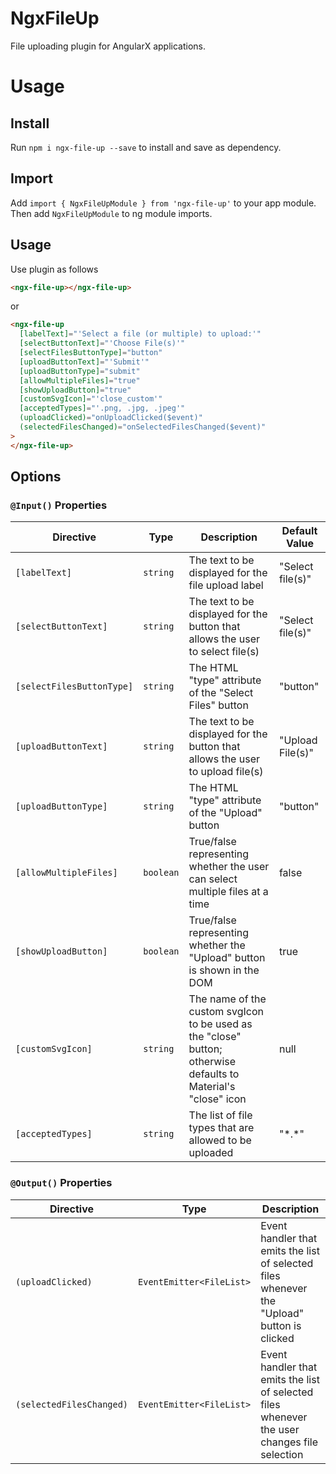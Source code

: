 # NgxFileUp

File uploading plugin for AngularX applications.

# Usage

## Install

Run `npm i ngx-file-up --save` to install and save as dependency.

## Import

Add `import { NgxFileUpModule } from 'ngx-file-up'` to your app module.
Then add `NgxFileUpModule` to ng module imports.

## Usage

Use plugin as follows

```html
<ngx-file-up></ngx-file-up>
```
or

```html
<ngx-file-up
  [labelText]="'Select a file (or multiple) to upload:'"
  [selectButtonText]="'Choose File(s)'"
  [selectFilesButtonType]="button"
  [uploadButtonText]="'Submit'"
  [uploadButtonType]="submit"
  [allowMultipleFiles]="true"
  [showUploadButton]="true"
  [customSvgIcon]="'close_custom'"
  [acceptedTypes]="'.png, .jpg, .jpeg'"
  (uploadClicked)="onUploadClicked($event)"
  (selectedFilesChanged)="onSelectedFilesChanged($event)"
>
</ngx-file-up>
```

## Options

### `@Input()` Properties

| Directive                 | Type      | Description                                                                                                    | Default Value    |
| ------------------------- | --------- | -------------------------------------------------------------------------------------------------------------- | ---------------- |
| `[labelText]`             | `string`  | The text to be displayed for the file upload label                                                             | "Select file(s)" |
| `[selectButtonText]`      | `string`  | The text to be displayed for the button that allows the user to select file(s)                                 | "Select file(s)" |
| `[selectFilesButtonType]` | `string`  | The HTML "type" attribute of the "Select Files" button                                                         | "button"         |
| `[uploadButtonText]`      | `string`  | The text to be displayed for the button that allows the user to upload file(s)                                 | "Upload File(s)" |
| `[uploadButtonType]`      | `string`  | The HTML "type" attribute of the "Upload" button                                                               | "button"         |
| `[allowMultipleFiles]`    | `boolean` | True/false representing whether the user can select multiple files at a time                                   | false            |
| `[showUploadButton]`      | `boolean` | True/false representing whether the "Upload" button is shown in the DOM                                        | true             |
| `[customSvgIcon]`         | `string`  | The name of the custom svgIcon to be used as the "close" button; otherwise defaults to Material's "close" icon | null             |
| `[acceptedTypes]`         | `string`  | The list of file types that are allowed to be uploaded                                                         | "\*.\*"          |

### `@Output()` Properties

| Directive                | Type                     | Description                                                                                  |
| ------------------------ | ------------------------ | -------------------------------------------------------------------------------------------- |
| `(uploadClicked)`        | `EventEmitter<FileList>` | Event handler that emits the list of selected files whenever the "Upload" button is clicked  |
| `(selectedFilesChanged)` | `EventEmitter<FileList>` | Event handler that emits the list of selected files whenever the user changes file selection |
